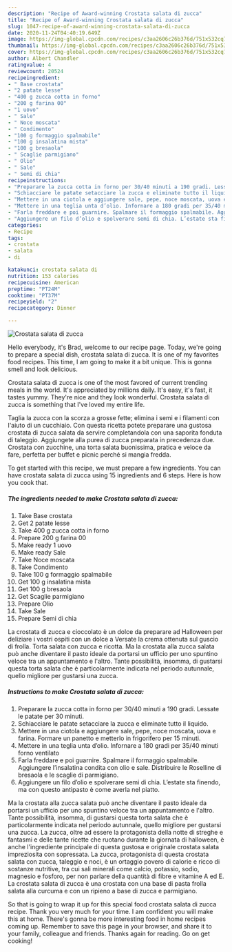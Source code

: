 ```yaml
---
description: "Recipe of Award-winning Crostata salata di zucca"
title: "Recipe of Award-winning Crostata salata di zucca"
slug: 1047-recipe-of-award-winning-crostata-salata-di-zucca
date: 2020-11-24T04:40:19.649Z
image: https://img-global.cpcdn.com/recipes/c3aa2606c26b376d/751x532cq70/crostata-salata-di-zucca-recipe-main-photo.jpg
thumbnail: https://img-global.cpcdn.com/recipes/c3aa2606c26b376d/751x532cq70/crostata-salata-di-zucca-recipe-main-photo.jpg
cover: https://img-global.cpcdn.com/recipes/c3aa2606c26b376d/751x532cq70/crostata-salata-di-zucca-recipe-main-photo.jpg
author: Albert Chandler
ratingvalue: 4
reviewcount: 20524
recipeingredient:
- " Base crostata"
- "2 patate lesse"
- "400 g zucca cotta in forno"
- "200 g farina 00"
- "1 uovo"
- " Sale"
- " Noce moscata"
- " Condimento"
- "100 g formaggio spalmabile"
- "100 g insalatina mista"
- "100 g bresaola"
- " Scaglie parmigiano"
- " Olio"
- " Sale"
- " Semi di chia"
recipeinstructions:
- "Preparare la zucca cotta in forno per 30/40 minuti a 190 gradi. Lessate le patate per 30 minuti."
- "Schiacciare le patate setacciare la zucca e eliminate tutto il liquido."
- "Mettere in una ciotola e aggiungere sale, pepe, noce moscata, uova e farina. Formare un panetto e metterlo in frigorifero per 15 minuti."
- "Mettere in una teglia unta d’olio. Infornare a 180 gradi per 35/40 minuti forno ventilato"
- "Farla freddare e poi guarnire. Spalmare il formaggio spalmabile. Aggiungere l’insalatina condita con olio e sale. Distribuire le Roselline di bresaola e le scaglie di parmigiano."
- "Aggiungere un filo d’olio e spolverare semi di chia. L’estate sta finendo, ma con questo antipasto è come averla nel piatto."
categories:
- Recipe
tags:
- crostata
- salata
- di

katakunci: crostata salata di 
nutrition: 153 calories
recipecuisine: American
preptime: "PT24M"
cooktime: "PT37M"
recipeyield: "2"
recipecategory: Dinner

---
```



![Crostata salata di zucca](https://img-global.cpcdn.com/recipes/c3aa2606c26b376d/751x532cq70/crostata-salata-di-zucca-recipe-main-photo.jpg)

Hello everybody, it's Brad, welcome to our recipe page. Today, we're going to prepare a special dish, crostata salata di zucca. It is one of my favorites food recipes. This time, I am going to make it a bit unique. This is gonna smell and look delicious.

Crostata salata di zucca is one of the most favored of current trending meals in the world. It's appreciated by millions daily. It's easy, it's fast, it tastes yummy. They're nice and they look wonderful. Crostata salata di zucca is something that I've loved my entire life.

Taglia la zucca con la scorza a grosse fette; elimina i semi e i filamenti con l&#39;aiuto di un cucchiaio. Con questa ricetta potete preparare una gustosa crostata di zucca salata da servire completandola con una saporita fonduta di taleggio. Aggiungete alla purea di zucca preparata in precedenza due. Crostata con zucchine, una torta salata buonissima, pratica e veloce da fare, perfetta per buffet e picnic perché si mangia fredda.


To get started with this recipe, we must prepare a few ingredients. You can have crostata salata di zucca using 15 ingredients and 6 steps. Here is how you cook that.

<!--inarticleads1-->

##### The ingredients needed to make Crostata salata di zucca:

1. Take  Base crostata
1. Get 2 patate lesse
1. Take 400 g zucca cotta in forno
1. Prepare 200 g farina 00
1. Make ready 1 uovo
1. Make ready  Sale
1. Take  Noce moscata
1. Take  Condimento
1. Take 100 g formaggio spalmabile
1. Get 100 g insalatina mista
1. Get 100 g bresaola
1. Get  Scaglie parmigiano
1. Prepare  Olio
1. Take  Sale
1. Prepare  Semi di chia


La crostata di zucca e cioccolato è un dolce da preparare ad Halloween per deliziare i vostri ospiti con un dolce a Versate la crema ottenuta sul guscio di frolla. Torta salata con zucca e ricotta. Ma la crostata alla zucca salata può anche diventare il pasto ideale da portarsi un ufficio per uno spuntino veloce tra un appuntamento e l&#39;altro. Tante possibilità, insomma, di gustarsi questa torta salata che è particolarmente indicata nel periodo autunnale, quello migliore per gustarsi una zucca. 

<!--inarticleads2-->

##### Instructions to make Crostata salata di zucca:

1. Preparare la zucca cotta in forno per 30/40 minuti a 190 gradi. Lessate le patate per 30 minuti.
1. Schiacciare le patate setacciare la zucca e eliminate tutto il liquido.
1. Mettere in una ciotola e aggiungere sale, pepe, noce moscata, uova e farina. Formare un panetto e metterlo in frigorifero per 15 minuti.
1. Mettere in una teglia unta d’olio. Infornare a 180 gradi per 35/40 minuti forno ventilato
1. Farla freddare e poi guarnire. Spalmare il formaggio spalmabile. Aggiungere l’insalatina condita con olio e sale. Distribuire le Roselline di bresaola e le scaglie di parmigiano.
1. Aggiungere un filo d’olio e spolverare semi di chia. L’estate sta finendo, ma con questo antipasto è come averla nel piatto.


Ma la crostata alla zucca salata può anche diventare il pasto ideale da portarsi un ufficio per uno spuntino veloce tra un appuntamento e l&#39;altro. Tante possibilità, insomma, di gustarsi questa torta salata che è particolarmente indicata nel periodo autunnale, quello migliore per gustarsi una zucca. La zucca, oltre ad essere la protagonista della notte di streghe e fantasmi e delle tante ricette che ruotano durante la giornata di halloween, è anche l&#39;ingrediente principale di questa gustosa e originale crostata salata impreziosita con sopressata. La zucca, protagonista di questa crostata salata con zucca, taleggio e noci, è un ortaggio povero di calorie e ricco di sostanze nutritive, tra cui sali minerali come calcio, potassio, sodio, magnesio e fosforo, per non parlare della quantità di fibre e vitamine A ed E. La crostata salata di zucca è una crostata con una base di pasta frolla salata alla curcuma e con un ripieno a base di zucca e parmigiano. 

So that is going to wrap it up for this special food crostata salata di zucca recipe. Thank you very much for your time. I am confident you will make this at home. There's gonna be more interesting food in home recipes coming up. Remember to save this page in your browser, and share it to your family, colleague and friends. Thanks again for reading. Go on get cooking!
